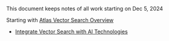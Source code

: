 This document keeps notes of all work starting on Dec 5, 2024

Starting with [Atlas Vector Search Overview](https://www.mongodb.com/docs/atlas/atlas-vector-search/vector-search-overview/#atlas-vector-search-overview)
- [Integrate Vector Search with AI Technologies](https://www.mongodb.com/docs/atlas/atlas-vector-search/ai-integrations/#integrate-vector-search-with-ai-technologies)
